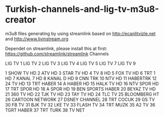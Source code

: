 # Turkish-channels-and-lig-tv-m3u8-creator
m3u8 files generating by using streamlink based on http://ecanlitvizle.net and http://www.livinstream.org

Dependet on streamlink, please install this at first: https://github.com/streamlink/streamlink
Channels

LIG TV 1
LIG TV 2
LIG TV 3
LIG TV 4
LIG TV 5
LIG TV 7
LIG TV 9

1 SHOW TV HD
2 ATV HD
3 STAR TV HD
4 TV 8 HD
5 FOX TV HD
6 TRT 1 HD
7 KANAL 7 HD
8 KANAL D HD
9 CNN TRK
10 NTV HD
11 HABERTRK
12 24 TV HD
13 TRT HABER
14 A HABER HD
15 HALK TV HD
16 NTV SPOR HD
17 TRT SPOR HD
18 A SPOR HD
19 BEN SPORTS HABER
20 BEYAZ TV HD
21 360 TV HD
22 TJK TV HD
23 TAY TV HD
24 TLC TV
25 BLOOMBERG HT
26 CARTOON NETWORK
27 DSNEY CHANNEL
28 TRT COCUK
29 GS TV
30 FB TV
31 BJK TV
32 LKE TV
33 FLASH TV
34 TRT MUZK
35 A2 TV
36 TGRT HABER
37 TRT TURK
38 TV NET
